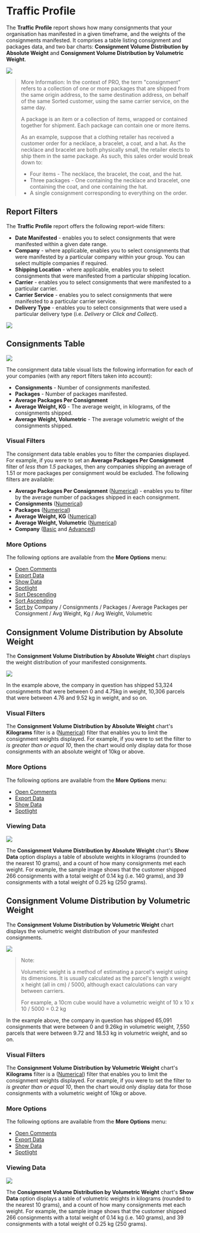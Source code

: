 # Traffic Profile

The **Traffic Profile** report shows how many consignments that your organisation has manifested in a given timeframe, and the weights of the consignments manifested. It comprises a table listing consignment and packages data, and two bar charts: **Consignment Volume Distribution by Absolute Weight** and **Consignment Volume Distribution by Volumetric Weight**.

<a href="../images/reports/traffic-profile.png" target="_blank">
    <img src="../images/reports/traffic-profile.png"/>
</a>

> <span class="note-header">More Information:</span>
> In the context of PRO, the term "consignment" refers to a collection of one or more packages that are shipped from the same origin address, to the same destination address, on behalf of the same Sorted customer, using the same carrier service, on the same day.
>
> A package is an item or a collection of items, wrapped or contained together for shipment. Each package can contain one or more items.
>
> As an example, suppose that a clothing retailer has received a customer order for a necklace, a bracelet, a coat, and a hat. As the necklace and bracelet are both physically small, the retailer elects to ship them in the same package. As such, this sales order would break down to:
>
> * Four items - The necklace, the bracelet, the coat, and the hat.
> * Three packages - One containing the necklace and bracelet, one containing the coat, and one containing the hat.
> * A single consignment corresponding to everything on the order.

## Report Filters

The **Traffic Profile** report offers the following report-wide filters:

* **Date Manifested** - enables you to select consignments that were manifested within a given date range.
* **Company** - where applicable, enables you to select consignments that were manifested by a particular company within your group. You can select multiple companies if required.
* **Shipping Location** - where applicable, enables you to select consignments that were manifested from a particular shipping location.
* **Carrier** - enables you to select consignments that were manifested to a particular carrier.
* **Carrier Service** - enables you to select consignments that were manifested to a particular carrier service.
* **Delivery Type** - enables you to select consignments that were used a particular delivery type (i.e. *Delivery* or *Click and Collect*).

<a href="../images/reports/traffic-profile-left-filter.png" target="_blank">
    <img src="../images/reports/traffic-profile-left-filter.png"/>
</a>

## Consignments Table

<a href="../images/reports/traffic-profile-table.png" target="_blank">
    <img src="../images/reports/traffic-profile-table.png"/>
</a>

The consignment data table visual lists the following information for each of your companies (with any report filters taken into account):

* **Consignments** - Number of consignments manifested.
* **Packages** - Number of packages manifested.
* **Average Packages Per Consignment**
* **Average Weight, KG** - The average weight, in kilograms, of the consignments shipped.
* **Average Weight, Volumetric** - The average volumetric weight of the consignments shipped.

### Visual Filters

The consignment data table enables you to filter the companies displayed. For example, if you were to set an **Average Packages Per Consignment** filter of *less than 1.5* packages, then any companies shipping an average of 1.51 or more packages per consignment would be excluded. The following filters are available:

* **Average Packages Per Consignment** ([Numerical](/pro/reports/filters-options.html#using-numerical-filters)) - enables you to filter by the average number of packages shipped in each consignment.
* **Consignments** ([Numerical](/pro/reports/filters-options.html#using-numerical-filters))
* **Packages** ([Numerical](/pro/reports/filters-options.html#using-numerical-filters))
* **Average Weight, KG** ([Numerical](/pro/reports/filters-options.html#using-numerical-filters))
* **Average Weight, Volumetric** ([Numerical](/pro/reports/filters-options.html#using-numerical-filters))
* **Company** ([Basic](/pro/reports/filters-options.html#using-basic-filters) and [Advanced](/pro/reports/filters-options.html#using-advanced-filters))

### More Options

The following options are available from the **More Options** menu:

* [Open Comments](/pro/reports/filters-options.html#open-comments)
* [Export Data](/pro/reports/filters-options.html#export-data)
* [Show Data](/pro/reports/filters-options.html#show-data)
* [Spotlight](/pro/reports/filters-options.html#spotlight)
* [Sort Descending](/pro/reports/filters-options.html#sort-descending--ascending--sort-by)
* [Sort Ascending](/pro/reports/filters-options.html#sort-descending--ascending--sort-by)
* [Sort by](/pro/reports/filters-options.html#sort-descending--ascending--sort-by) Company / Consignments / Packages / Average Packages per Consignment / Avg Weight, Kg / Avg Weight, Volumetric

## Consignment Volume Distribution by Absolute Weight

The **Consignment Volume Distribution by Absolute Weight** chart displays the weight distribution of your manifested consignments. 

<a href="../images/reports/traffic-profile-weight.png" target="_blank">
    <img src="../images/reports/traffic-profile-weight.png"/>
</a>

In the example above, the company in question has shipped 53,324 consignments that were between 0 and 4.75kg in weight, 10,306 parcels that were between 4.76 and 9.52 kg in weight, and so on.

### Visual Filters

The **Consignment Volume Distribution by Absolute Weight** chart's **Kilograms** filter is a ([Numerical](/pro/reports/filters-options.html#using-numerical-filters)) filter that enables you to limit the consignment weights displayed. For example, if you were to set the filter to *is greater than or equal 10*, then the chart would only display data for those consignments with an absolute weight of 10kg or above.

### More Options

The following options are available from the **More Options** menu:

* [Open Comments](/pro/reports/filters-options.html#open-comments)
* [Export Data](/pro/reports/filters-options.html#export-data)
* [Show Data](/pro/reports/filters-options.html#show-data)
* [Spotlight](/pro/reports/filters-options.html#spotlight)

### Viewing Data

<a href="../images/reports/traffic-profile-weight-data.png" target="_blank">
    <img src="../images/reports/traffic-profile-weight-data.png"/>
</a>

The **Consignment Volume Distribution by Absolute Weight** chart's **Show Data** option displays a table of absolute weights in kilograms (rounded to the nearest 10 grams), and a count of how many consignments met each weight. For example, the sample image shows that the customer shipped 266 consignments with a total weight of 0.14 kg (i.e. 140 grams), and 39 consignments with a total weight of 0.25 kg (250 grams). 

## Consignment Volume Distribution by Volumetric Weight

The **Consignment Volume Distribution by Volumetric Weight** chart displays the volumetric weight distribution of your manifested consignments. 

<a href="../images/reports/traffic-profile-vol-weight.png" target="_blank">
    <img src="../images/reports/traffic-profile-vol-weight.png"/>
</a>

> <span class="note-header">Note:</span>
>
> Volumetric weight is a method of estimating a parcel's weight using its dimensions. It is usually calculated as the parcel's length x weight x height (all in cm) / 5000, although exact calculations can vary between carriers.
> 
> For example, a 10cm cube would have a volumetric weight of 10 x 10 x 10 / 5000 = 0.2 kg

In the example above, the company in question has shipped 65,091 consignments that were between 0 and 9.26kg in volumetric weight, 7,550 parcels that were between 9.72 and 18.53 kg in volumetric weight, and so on.

### Visual Filters

The **Consignment Volume Distribution by Volumetric Weight** chart's **Kilograms** filter is a ([Numerical](/pro/reports/filters-options.html#using-numerical-filters)) filter that enables you to limit the consignment weights displayed. For example, if you were to set the filter to *is greater than or equal 10*, then the chart would only display data for those consignments with a volumetric weight of 10kg or above.

### More Options

The following options are available from the **More Options** menu:

* [Open Comments](/pro/reports/filters-options.html#open-comments)
* [Export Data](/pro/reports/filters-options.html#export-data)
* [Show Data](/pro/reports/filters-options.html#show-data)
* [Spotlight](/pro/reports/filters-options.html#spotlight)

### Viewing Data

<a href="../images/reports/traffic-profile-vol-weight-data.png" target="_blank">
    <img src="../images/reports/traffic-profile-vol-weight-data.png"/>
</a>

The **Consignment Volume Distribution by Volumetric Weight** chart's **Show Data** option displays a table of volumetric weights in kilograms (rounded to the nearest 10 grams), and a count of how many consignments met each weight. For example, the sample image shows that the customer shipped 266 consignments with a total weight of 0.14 kg (i.e. 140 grams), and 39 consignments with a total weight of 0.25 kg (250 grams). 